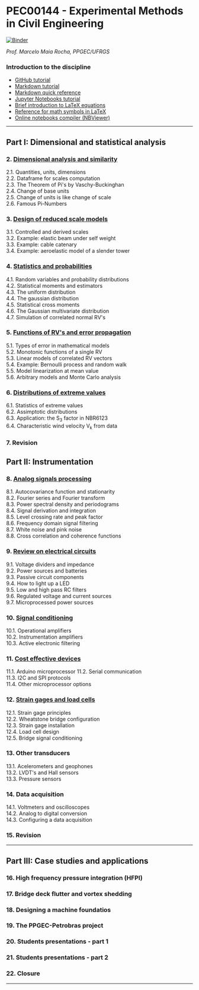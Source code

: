 #  PEC00144 - Experimental Methods in Civil Engineering

[![Binder](https://mybinder.org/badge_logo.svg)](https://mybinder.org/v2/gh/mmaiarocha/PEC00144/master)

_Prof. Marcelo Maia Rocha, PPGEC/UFRGS_
 
###  Introduction to the discipline

* [GitHub tutorial](https://guides.github.com/activities/hello-world/)
* [Markdown tutorial](https://www.markdowntutorial.com/)
* [Markdown quick reference](https://en.support.wordpress.com/markdown-quick-reference/)
* [Jupyter Notebooks tutorial](https://www.dataquest.io/blog/jupyter-notebook-tutorial/)
* [Brief introduction to LaTeX equations](https://www.latex-tutorial.com/tutorials/amsmath/) 
* [Reference for math symbols in LaTeX](https://www.latex-tutorial.com/symbols/math-symbols/)
* [Online notebooks compiler (NBViewer)](https://nbviewer.jupyter.org/)

---

## Part I: Dimensional and statistical analysis

###  2. [Dimensional analysis and similarity](https://nbviewer.jupyter.org/github/mmaiarocha/PEC00144/blob/master/02_Dimensional_analysis.ipynb?flush_cache=true)

2.1. Quantities, units, dimensions   
2.2. Dataframe for scales computation   
2.3. The Theorem of Pi's by Vaschy-Buckinghan   
2.4. Change of base units   
2.5. Change of units is like change of scale   
2.6. Famous Pi-Numbers   

###  3. [Design of reduced scale models](https://nbviewer.jupyter.org/github/mmaiarocha/PEC00144/blob/master/03_Reduced_scale.ipynb?flush_cache=true)
3.1. Controlled and derived scales   
3.2. Example: elastic beam under self weight   
3.3. Example: cable catenary   
3.4. Example: aeroelastic model of a slender tower   

###  4. [Statistics and probabilities](https://nbviewer.jupyter.org/github/mmaiarocha/PEC00144/blob/master/04_Probabilities.ipynb?flush_cache=true)
4.1. Random variables and probability distributions   
4.2. Statistical moments and estimators   
4.3. The uniform distribution   
4.4. The gaussian distribution   
4.5. Statistical cross moments   
4.6. The Gaussian multivariate distribution   
4.7. Simulation of correlated normal RV's   

###  5. [Functions of RV's and error propagation](https://nbviewer.jupyter.org/github/mmaiarocha/PEC00144/blob/master/05_Error_propagation.ipynb?flush_cache=true)
5.1. Types of error in mathematical models   
5.2. Monotonic functions of a single RV   
5.3. Linear models of correlated RV vectors   
5.4. Example: Bernoulli process and random walk   
5.5. Model linearization at mean value   
5.6. Arbitrary models and Monte Carlo analysis   

###  6. [Distributions of extreme values](https://nbviewer.jupyter.org/github/mmaiarocha/PEC00144/blob/master/06_Extreme_values.ipynb?flush_cache=true)   
6.1. Statistics of extreme values   
6.2. Assimptotic distributions   
6.3. Application: the S<sub>3</sub> factor in NBR6123   
6.4. Characteristic wind velocity V<sub>k</sub> from data   

###  7. Revision  

## Part II: Instrumentation

###  8. [Analog signals processing](https://nbviewer.jupyter.org/github/mmaiarocha/PEC00144/blob/master/08_AnalogSignals.ipynb?flush_cache=true)  
8.1. Autocovariance function and stationarity   
8.2. Fourier series and Fourier transform   
8.3. Power spectral density and periodograms   
8.4. Signal derivation and integration   
8.5. Level crossing rate and peak factor   
8.6. Frequency domain signal filtering   
8.7. White noise and pink noise   
8.8. Cross correlation and coherence functions   

### 9. [Review on electrical circuits](https://nbviewer.jupyter.org/github/mmaiarocha/PEC00144/blob/master/09_VoltageDividers.ipynb?flush_cache=true)  
9.1. Voltage dividers and impedance   
9.2. Power sources and batteries   
9.3. Passive circuit components   
9.4. How to light up a LED   
9.5. Low and high pass RC filters   
9.6. Regulated voltage and current sources   
9.7. Microprocessed power sources   

### 10. [Signal conditioning](https://nbviewer.jupyter.org/github/mmaiarocha/PEC00144/blob/master/10_SignalConditioning.ipynb?flush_cache=true)
10.1. Operational amplifiers    
10.2. Instrumentation amplifiers   
10.3. Active electronic filtering    

### 11. [Cost effective devices](https://nbviewer.jupyter.org/github/mmaiarocha/PEC00144/blob/master/11_Arduino.ipynb?flush_cache=true)
11.1. Arduino microprocessor
11.2. Serial communication   
11.3. I2C and SPI protocols   
11.4. Other microprocessor options   

### 12. [Strain gages and load cells](https://nbviewer.jupyter.org/github/mmaiarocha/PEC00144/blob/master/12_LoadCells.ipynb?flush_cache=true)
12.1. Strain gage principles   
12.2. Wheatstone bridge configuration   
12.3. Strain gage installation   
12.4. Load cell design   
12.5. Bridge signal conditioning   

### 13. Other transducers
13.1. Acelerometers and geophones   
13.2. LVDT's and Hall sensors   
13.3. Pressure sensors   

### 14.  Data acquisition 
14.1. Voltmeters and oscilloscopes   
14.2. Analog to digital conversion   
14.3. Configuring a data acquisition  

### 15. Revision  

---

## Part III: Case studies and applications

### 16. High frequency pressure integration (HFPI)

### 17. Bridge deck flutter and vortex shedding

### 18. Designing a machine foundatios

### 19. The PPGEC-Petrobras project

### 20. Students presentations - part 1   

### 21. Students presentations - part 2 

### 22. Closure

---
